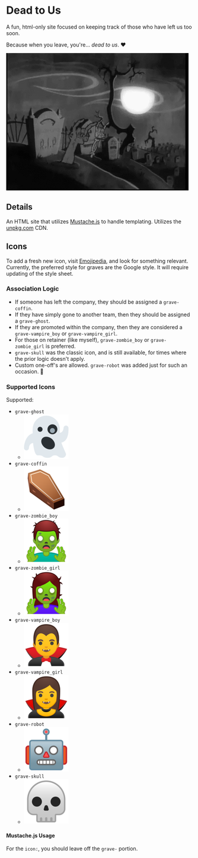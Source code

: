 # Dead to Us

A fun, html-only site focused on keeping track of those who have left us too soon.

Because when you leave, you're... _dead to us_. :heart:

![dead-to-us][dead-to-us-gif]

## Details

An HTML site that utilizes [Mustache.js][mustache-repo] to handle templating. Utilizes the
[unpkg.com][mustache-cdn] CDN.

## Icons

To add a fresh new icon, visit [Emojipedia][emojipedia], and look for something relevant. Currently,
the preferred style for graves are the Google style. It will require updating of the style sheet.

### Association Logic

- If someone has left the company, they should be assigned a `grave-coffin`.
- If they have simply gone to another team, then they should be assigned a `grave-ghost`.
- If they are promoted within the company, then they are considered a `grave-vampire_boy` or `grave-vampire_girl`.
- For those on retainer (like myself), `grave-zombie_boy` or `grave-zombie_girl` is preferred.
- `grave-skull` was the classic icon, and is still available, for times where the prior logic
  doesn't apply.
- Custom one-off's are allowed. `grave-robot` was added just for such an occasion. :robot:

### Supported Icons

Supported:

* `grave-ghost`
  * ![ghost][ghost]
* `grave-coffin`
  * ![coffin][coffin]
* `grave-zombie_boy`
  * ![zombie_boy][zombie_boy]
* `grave-zombie_girl`
  * ![zombie_girl][zombie_girl]
* `grave-vampire_boy`
  * ![vampire_boy][vampire_boy]
* `grave-vampire_girl`
  * ![vampire_girl][vampire_girl]
* `grave-robot`
  * ![robot][robot]
* `grave-skull`
  * ![skull][skull]

#### Mustache.js Usage

For the `icon:`, you should leave off the `grave-` portion.

[dead-to-us-gif]: /site/assets/images/dead-to-us.gif
[emojipedia]: https://emojipedia.org
[skull]: /site/assets/images/skull.png
[coffin]: /site/assets/images/coffin.png
[zombie_boy]: /site/assets/images/zombie-boy.png
[zombie_girl]: /site/assets/images/zombie-girl.png
[ghost]: /site/assets/images/ghost.png
[robot]: /site/assets/images/robot.png
[vampire_boy]: /site/assets/images/vampire-boy.png
[vampire_girl]: /site/assets/images/vampire-girl.png
[mustache-repo]: https://github.com/janl/mustache.js
[mustache-cdn]: https://unpkg.com/mustache@4.2.0/mustache.min.js
